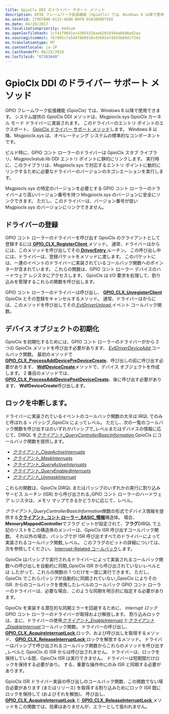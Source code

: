 ```yaml
---
title: GpioClx DDI のドライバー サポート メソッド
description: GPIO フレームワーク拡張機能 (GpioClx) では、Windows 8 以降で使用できます。
ms.assetid: 179EFB06-6122-4EB0-B9F8-D5A3089D75EE
ms.date: 04/20/2017
ms.localizationpriority: medium
ms.openlocfilehash: 1cf41f9041ec4305431baeb2819344a8b98ad2aa
ms.sourcegitcommit: fb7d95c7a5d47860918cd3602efdd33b69dcf2da
ms.translationtype: MT
ms.contentlocale: ja-JP
ms.lasthandoff: 06/25/2019
ms.locfileid: "67363640"
---
```

# <a name="driver-support-methods-in-the-gpioclx-ddi"></a>GpioClx DDI のドライバー サポート メソッド


GPIO フレームワーク拡張機能 (GpioClx) では、Windows 8 以降で使用できます。 システム提供の GpioClx DDI メソッドは、Msgpioclx.sys GpioClx カーネル モード ドライバーに実装されます。 このドライバーのエントリ ポイントのエクスポート、 [GpioClx ドライバー サポート メソッド](https://docs.microsoft.com/previous-versions/hh439460(v=vs.85))します。 Windows 8 以降、Msgpioclx.sys は、オペレーティング システムの標準的なコンポーネントです。

ビルド時に、GPIO コント ローラーのドライバーは GpioClx スタブ ライブラリ、Msgpioclxstub.lib DDI エントリ ポイントに静的にリンクします。 実行時に、このライブラリは、Msgpioclx.sys で対応するエントリ ポイントに動的にリンクするために必要なドライバーのバージョンのネゴシエーションを実行します。

Msgpioclx.sys の特定のバージョンを必要とする GPIO コント ローラーのドライバーより高いバージョン番号を持つ Msgpioclx.sys のバージョンに安全にリンクできます。 ただし、このドライバーは、バージョン番号が低い Msgpioclx.sys のバージョンにリンクできません。

## <a name="driver-registration"></a>ドライバーの登録


GPIO コント ローラーのドライバーを呼び出す GpioClx のクライアントとして登録するには[ **GPIO\_CLX\_RegisterClient** ](https://docs.microsoft.com/windows-hardware/drivers/ddi/content/gpioclx/nf-gpioclx-gpio_clx_registerclient)メソッド。 通常、ドライバーはからには、このメソッドを呼び出してその[ **DriverEntry** ](https://docs.microsoft.com/windows-hardware/drivers/ddi/content/wdm/nc-wdm-driver_initialize)ルーチン。 この呼び出し中には、ドライバーは、登録パケットをメソッドに渡します。 このパケットには、一連のイベントのドライバーに実装されているコールバック関数へのポインターが含まれています。 これらの関数は、GPIO コント ローラー デバイスのハードウェア レジスタにアクセスします。 GpioClx は I/O 要求を処理して、割り込みを管理するこれらの関数を呼び出します。

GPIO コント ローラーのドライバーは呼び出し、 [ **GPIO\_CLX\_UnregisterClient** ](https://docs.microsoft.com/windows-hardware/drivers/ddi/content/gpioclx/nf-gpioclx-gpio_clx_unregisterclient) GpioClx とその登録をキャンセルするメソッド。 通常、ドライバーはからには、このメソッドを呼び出してその[ *EvtDriverUnload* ](https://docs.microsoft.com/windows-hardware/drivers/ddi/content/wdfdriver/nc-wdfdriver-evt_wdf_driver_unload)イベント コールバック関数。

## <a name="device-object-initialization"></a>デバイス オブジェクトの初期化


GpioClx を初期化するためには、GPIO コント ローラーのドライバーがから 2 つの GpioClx メソッドを呼び出す必要があります、 [ *EvtDriverDeviceAdd* ](https://docs.microsoft.com/windows-hardware/drivers/ddi/content/wdfdriver/nc-wdfdriver-evt_wdf_driver_device_add)コールバック関数。 最初のメソッドで[ **GPIO\_CLX\_ProcessAddDevicePreDeviceCreate**](https://docs.microsoft.com/windows-hardware/drivers/ddi/content/gpioclx/nf-gpioclx-gpio_clx_processadddevicepredevicecreate)、呼び出しの前に呼び出す必要があります、 [ **WdfDeviceCreate**](https://docs.microsoft.com/windows-hardware/drivers/ddi/content/wdfdevice/nf-wdfdevice-wdfdevicecreate)メソッドで、デバイス オブジェクトを作成します。 2 番目のメソッドでは、 [ **GPIO\_CLX\_ProcessAddDevicePostDeviceCreate**](https://docs.microsoft.com/windows-hardware/drivers/ddi/content/gpioclx/nf-gpioclx-gpio_clx_processadddevicepostdevicecreate)、後に呼び出す必要があります、 **WdfDeviceCreate**呼び出します。

## <a name="interrupt-lock"></a>ロックを中断します。


ドライバーに実装されているイベントのコールバック関数の大半は IRQL でのみと呼ばれる = パッシブ\_GpioClx によってレベル。 ただし、次の一覧のコールバック関数を呼び出すはのいずれかパッシブで\_レベルまたはデバイスの情報に応じて、DIRQL を[*クライアント\_QueryControllerBasicInformation* ](https://docs.microsoft.com/windows-hardware/drivers/ddi/content/gpioclx/nc-gpioclx-gpio_client_query_controller_basic_information) GpioClx にコールバック関数を提供します。

-   [*クライアント\_ClearActiveInterrupts*](https://docs.microsoft.com/windows-hardware/drivers/ddi/content/gpioclx/nc-gpioclx-gpio_client_clear_active_interrupts)
-   [*クライアント\_MaskInterrupts*](https://docs.microsoft.com/windows-hardware/drivers/ddi/content/gpioclx/nc-gpioclx-gpio_client_mask_interrupts)
-   [*クライアント\_QueryActiveInterrupts*](https://docs.microsoft.com/windows-hardware/drivers/ddi/content/gpioclx/nc-gpioclx-gpio_client_query_active_interrupts)
-   [*クライアント\_QueryEnabledInterrupts*](https://docs.microsoft.com/windows-hardware/drivers/ddi/content/gpioclx/nc-gpioclx-gpio_client_query_enabled_interrupts)
-   [*クライアント\_UnmaskInterrupt*](https://docs.microsoft.com/windows-hardware/drivers/ddi/content/gpioclx/nc-gpioclx-gpio_client_unmask_interrupt)

これらの関数は、GpioClx DIRQL またはパッシブのいずれかの実行に割り込みサービス ルーチン (ISR) から呼び出される\_GPIO コント ローラーのハードウェア レジスタは、メモリ マップできるかどうかに応じて、レベル。

*クライアント\_QueryControllerBasicInformation*関数の形式でデバイス情報を提供する[**クライアント\_コント ローラー\_BASIC\_情報**](https://docs.microsoft.com/windows-hardware/drivers/ddi/content/gpioclx/ns-gpioclx-_client_controller_basic_information)構造体。 場合、 **MemoryMappedController**でフラグ ビットが設定されて、**フラグ**DIRQL で上記のリストをこの構造体のメンバーは、GpioClx ISR 呼び出すコールバック関数。 それ以外の場合、パッシブでが ISR 呼び出すすべてのドライバーによって実装されるコールバック関数\_レベル。 このフラグのビットの詳細については、次を参照してください。 [Interrupt-Related コールバック](https://docs.microsoft.com/windows-hardware/drivers/gpio/interrupt-related-callbacks)します。

GpioClx はパッシブで実行されるドライバーによって実装されるコールバック関数への呼び出しを自動的に同期\_GpioClx ISR から呼び出されていないレベルとは したがって、これらの関数の 1 つだけを一度に実行できます。 ただし、GpioClx でこれらパッシブが自動的に同期されていない\_GpioClx によりその ISR. からのコールバックを使用したレベルのコールバック GPIO コント ローラーのドライバーは、必要な場合、このような同期を明示的に指定する必要があります。

GpioClx を実装する潜在的な同期エラーを回避するために、 *interrupt ロック*GPIO コント ローラーのドライバーが取得および解放します。 割り込みロックは、主に、ドライバーの使用[*クライアント\_EnableInterrupt* ](https://docs.microsoft.com/windows-hardware/drivers/ddi/content/gpioclx/nc-gpioclx-gpio_client_enable_interrupt)と[*クライアント\_DisableInterrupt*](https://docs.microsoft.com/windows-hardware/drivers/ddi/content/gpioclx/nc-gpioclx-gpio_client_disable_interrupt)コールバック関数。 ドライバーの呼び出し、 [ **GPIO\_CLX\_AcquireInterruptLock** ](https://docs.microsoft.com/windows-hardware/drivers/ddi/content/gpioclx/nf-gpioclx-gpio_clx_acquireinterruptlock)ロック、および呼び出しを取得するメソッド、 [ **GPIO\_CLX\_ReleaseInterruptLock** ](https://docs.microsoft.com/windows-hardware/drivers/ddi/content/gpioclx/nf-gpioclx-gpio_clx_releaseinterruptlock)ロックを解放するメソッド。 ドライバーはパッシブで呼び出されるコールバック関数からこれらのメソッドを呼び出す\_レベルと GpioClx の ISR からは呼び出されません。 ドライバーは、ロックを保持している間、GpioClx ISR は実行できません。 ドライバーは短期間だけロックを保持する必要があり。 する、重要な操作中にのみ ISR と同期する必要があります。

GpioClx ISR ドライバー実装の呼び出しのコールバック関数、この関数でない場合必要があります (またはリリース) を取得する割り込みためにロック ISR 既にロックを保持して (およびそれを解放)。 呼び出し、 [ **GPIO\_CLX\_AcquireInterruptLock** ](https://docs.microsoft.com/windows-hardware/drivers/ddi/content/gpioclx/nf-gpioclx-gpio_clx_acquireinterruptlock)と[ **GPIO\_CLX\_ReleaseInterruptLock** ](https://docs.microsoft.com/windows-hardware/drivers/ddi/content/gpioclx/nf-gpioclx-gpio_clx_releaseinterruptlock)メソッドをこの関数では、効果はありませんが、エラーとして扱われません。

 

 




